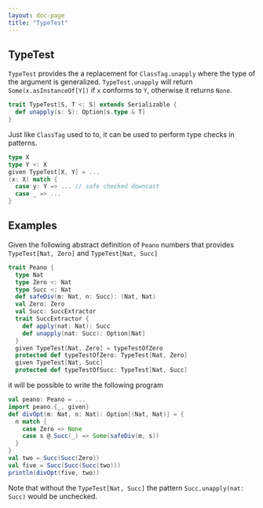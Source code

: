 ```yaml
---
layout: doc-page
title: "TypeTest"
---
```


TypeTest
--------

`TypeTest` provides the a replacement for `ClassTag.unapply` where the type of the argument is generalized.
`TypeTest.unapply` will return `Some(x.asInstanceOf[Y])` if `x` conforms to `Y`, otherwise it returns `None`.

```scala
trait TypeTest[S, T <: S] extends Serializable {
  def unapply(s: S): Option[s.type & T]
}
```

Just like `ClassTag` used to to, it can be used to perform type checks in patterns.

```scala
type X
type Y <: X
given TypeTest[X, Y] = ...
(x: X) match {
  case y: Y => ... // safe checked downcast
  case _ => ...
}
```


Examples
--------

Given the following abstract definition of `Peano` numbers that provides `TypeTest[Nat, Zero]` and `TypeTest[Nat, Succ]`

```scala
trait Peano {
  type Nat
  type Zero <: Nat
  type Succ <: Nat
  def safeDiv(m: Nat, n: Succ): (Nat, Nat)
  val Zero: Zero
  val Succ: SuccExtractor
  trait SuccExtractor {
    def apply(nat: Nat): Succ
    def unapply(nat: Succ): Option[Nat]
  }
  given TypeTest[Nat, Zero] = typeTestOfZero
  protected def typeTestOfZero: TypeTest[Nat, Zero]
  given TypeTest[Nat, Succ]
  protected def typeTestOfSucc: TypeTest[Nat, Succ]
```

it will be possible to write the following program

```scala
val peano: Peano = ...
import peano.{_, given}
def divOpt(m: Nat, n: Nat): Option[(Nat, Nat)] = {
  n match {
    case Zero => None
    case s @ Succ(_) => Some(safeDiv(m, s))
  }
}
val two = Succ(Succ(Zero))
val five = Succ(Succ(Succ(two)))
println(divOpt(five, two))
```

Note that without the `TypeTest[Nat, Succ]` the pattern `Succ.unapply(nat: Succ)` would be unchecked.